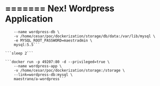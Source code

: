 =======
Nex! Wordpress Application
===============

```docker run -d \
	--name wordpress-db \
	-v /home/cesar/poc/dockerization/storage/db/data:/var/lib/mysql \
	-e MYSQL_ROOT_PASSWORD=maestradmin \
	mysql:5.5```

```sleep 2```

```docker run -p 49207:80 -d --privileged=true \
	--name wordpress-app \
	-v /home/cesar/poc/dockerization/storage:/storage \
	--link=wordpress-db:mysql \
	maestrano/a-wordpress```